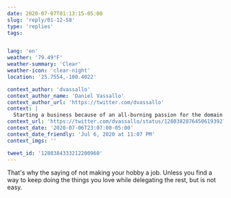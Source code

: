 ```yaml
---
date: 2020-07-07T01:13:15-05:00
slug: 'reply/01-12-58'
type: 'replies'
tags:


lang: 'en'
weather: '79.49°F'
weather-summary: 'Clear'
weather-icon: 'clear-night'
location: '25.7554,-100.4022'

context_author: 'dvassallo'
context_author_name: 'Daniel Vassallo'
context_author_url: 'https://twitter.com/dvassallo'
context: |
  Starting a business because of an all-burning passion for the domain is like getting high on your own supply.&#10;&#10;It will likely cloud your judgment, and lead you to imprudent risks. You need to enjoy doing the work, but you probably shouldn&#39;t pursue it with desperation.
context_url: 'https://twitter.com/dvassallo/status/1280382876450619392?s=12'
context_date: '2020-07-06T23:07:00-05:00'
context_date_friendly: 'Jul 6, 2020 at 11:07 PM'
context_imgs: ''

tweet_id: '1280384333212200960'
---
```

That's why the saying of not making your hobby a job. Unless you find a way to keep doing the things you love while delegating the rest, but is not easy. 
